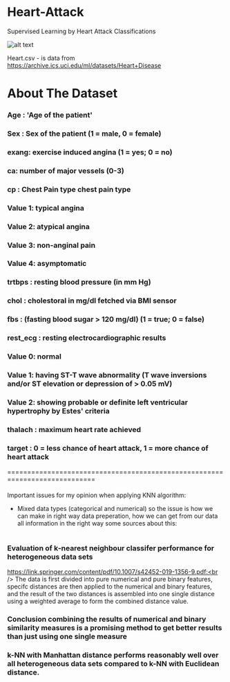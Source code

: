 # Heart-Attack
Supervised Learning by  Heart Attack Classifications

![alt text](https://upload.wikimedia.org/wikipedia/commons/thumb/e/e5/Diagram_of_the_human_heart_%28cropped%29.svg/611px-Diagram_of_the_human_heart_%28cropped%29.svg.png)

Heart.csv - is data from  https://archive.ics.uci.edu/ml/datasets/Heart+Disease 


# About The Dataset
###   Age : 'Age of the patient'
###   Sex : Sex of the patient (1 = male, 0 = female)
###   exang: exercise induced angina (1 = yes; 0 = no)
###   ca: number of major vessels (0-3)
###   cp : Chest Pain type chest pain type
###   Value 1: typical angina
###   Value 2: atypical angina
###   Value 3: non-anginal pain
###   Value 4: asymptomatic
###   trtbps : resting blood pressure (in mm Hg)
###   chol : cholestoral in mg/dl fetched via BMI sensor
###   fbs : (fasting blood sugar > 120 mg/dl) (1 = true; 0 = false)
###   rest_ecg : resting electrocardiographic results
###   Value 0: normal
###   Value 1: having ST-T wave abnormality (T wave inversions and/or ST elevation or depression of > 0.05 mV)
###   Value 2: showing probable or definite left ventricular hypertrophy by Estes' criteria
###   thalach : maximum heart rate achieved
###   target : 0 = less chance of heart attack, 1 = more chance of heart attack


============================================================================
#### 
Important issues for my opinion when applying KNN  algorithm:
- Mixed data types (categorical and numerical)
  so the issue is how we can make in right way data preperation, how we can get from our data all information in the right way
  some sources about this:
  # 
 ### Evaluation of k‑nearest neighbour classifer performance for heterogeneous data sets <br />
 https://link.springer.com/content/pdf/10.1007/s42452-019-1356-9.pdf:<br />
 The data is first divided into pure numerical and pure binary features,<br />
 specifc distances are then applied  to the numerical and binary features,<br />
 and the result of the two distances is assembled into one single distance using a weighted average to form the combined distance value.<br />
### Conclusion  combining the results of numerical and binary similarity measures is a promising method to get better results than just using one single measure
### k-NN with Manhattan distance performs reasonably well over all heterogeneous data sets compared to k-NN with Euclidean distance.
